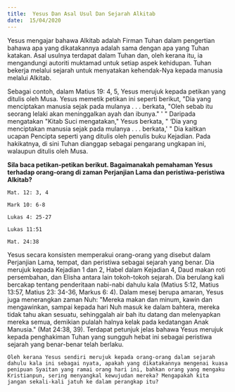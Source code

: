 ```yaml
---
title:  Yesus Dan Asal Usul Dan Sejarah Alkitab
date:  15/04/2020
---
```


Yesus mengajar bahawa Alkitab adalah Firman Tuhan dalam pengertian bahawa apa yang dikatakannya adalah sama dengan apa yang Tuhan katakan. Asal usulnya terdapat dalam Tuhan dan, oleh kerana itu, ia mengandungi autoriti muktamad untuk setiap aspek kehidupan. Tuhan bekerja melalui sejarah untuk menyatakan kehendak-Nya kepada manusia melalui Alkitab.

Sebagai contoh, dalam Matius 19: 4, 5, Yesus merujuk kepada petikan yang ditulis oleh Musa. Yesus memetik petikan ini seperti berikut, "Dia yang menciptakan manusia sejak pada mulanya . . . berkata, "Oleh sebab itu seorang lelaki akan meninggalkan ayah dan ibunya." ' "  Daripada mengatakan  "Kitab Suci mengatakan," Yesus berkata, " ‘Dia yang menciptakan manusia sejak pada mulanya . . . berkata,' " Dia kaitkan ucapan Pencipta seperti yang ditulis oleh penulis buku Kejadian. Pada hakikatnya, di sini Tuhan dianggap sebagai pengarang ungkapan ini, walaupun ditulis oleh Musa.

**Sila baca petikan-petikan berikut. Bagaimanakah pemahaman Yesus terhadap orang-orang di zaman Perjanjian Lama dan peristiwa-peristiwa Alkitab?**

`Mat. 12: 3, 4`

`Mark 10: 6-8`

`Lukas 4: 25-27`

`Lukas 11:51`

`Mat. 24:38`

Yesus secara konsisten memperakui orang-orang yang disebut dalam Perjanjian Lama, tempat, dan peristiwa sebagai  sejarah yang benar. Dia merujuk kepada Kejadian 1 dan 2, Habel dalam Kejadian 4, Daud makan roti persembahan, dan Elisha antara lain tokoh-tokoh sejarah. Dia berulang kali bercakap tentang penderitaan nabi-nabi dahulu kala (Matius 5:12, Matius 13:57, Matius 23: 34-36, Markus 6: 4). Dalam mesej berupa amaran, Yesus juga menerangkan zaman Nuh: "Mereka makan dan minum, kawin dan mengawinkan, sampai kepada hari Nuh masuk ke dalam bahtera, mereka tidak tahu akan sesuatu, sehinggalah air bah itu datang dan melenyapkan mereka semua, demikian pulalah halnya kelak pada kedatangan Anak Manusia." (Mat 24:38, 39). Terdapat  petunjuk jelas bahawa Yesus merujuk kepada penghakiman Tuhan yang sungguh hebat ini sebagai peristiwa sejarah yang benar-benar telah berlaku.

`Oleh kerana Yesus sendiri merujuk kepada orang-orang dalam sejarah dahulu kala ini sebagai nyata, apakah yang dikatakannya mengenai kuasa penipuan Syaitan yang ramai orang hari ini, bahkan orang yang mengaku Kristianpun, sering menyangkal kewujudan mereka? Mengapakah kita jangan sekali-kali jatuh ke dalam perangkap itu?`